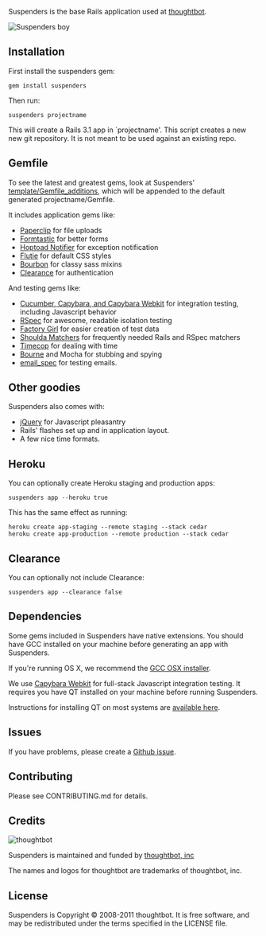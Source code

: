Suspenders is the base Rails application used at [thoughtbot](http://thoughtbot.com/community).

  ![Suspenders boy](http://media.tumblr.com/1TEAMALpseh5xzf0Jt6bcwSMo1_400.png)

Installation
------------

First install the suspenders gem:

    gem install suspenders

Then run:

    suspenders projectname

This will create a Rails 3.1 app in `projectname'. This script creates a new
new git repository. It is not meant to be used against an existing repo.

Gemfile
-------

To see the latest and greatest gems, look at Suspenders'
[template/Gemfile_additions](https://github.com/thoughtbot/suspenders/blob/master/templates/Gemfile_additions),
which will be appended to the default generated projectname/Gemfile.

It includes application gems like:

* [Paperclip](https://github.com/thoughtbot/paperclip) for file uploads
* [Formtastic](https://github.com/justinfrench/formtastic) for better forms
* [Hoptoad Notifier](https://github.com/thoughtbot/hoptoad_notifier) for exception notification
* [Flutie](https://github.com/thoughtbot/flutie) for default CSS styles
* [Bourbon](https://github.com/thoughtbot/bourbon) for classy sass mixins
* [Clearance](https://github.com/thoughtbot/clearance) for authentication

And testing gems like:

* [Cucumber, Capybara, and Capybara Webkit](http://robots.thoughtbot.com/post/4583605733/capybara-webkit) for integration testing, including Javascript behavior
* [RSpec](https://github.com/rspec/rspec) for awesome, readable isolation testing
* [Factory Girl](https://github.com/thoughtbot/factory_girl) for easier creation of test data
* [Shoulda Matchers](http://github.com/thoughtbot/shoulda-matchers) for frequently needed Rails and RSpec matchers
* [Timecop](https://github.com/jtrupiano/timecop) for dealing with time
* [Bourne](https://github.com/thoughtbot/bourne) and Mocha for stubbing and spying
* [email_spec](https://github.com/bmabey/email-spec) for testing emails.

Other goodies
-------------

Suspenders also comes with:

* [jQuery](https://github.com/jquery/jquery) for Javascript pleasantry
* Rails' flashes set up and in application layout.
* A few nice time formats.

Heroku
------

You can optionally create Heroku staging and production apps:

    suspenders app --heroku true

This has the same effect as running:

    heroku create app-staging --remote staging --stack cedar
    heroku create app-production --remote production --stack cedar

Clearance
---------

You can optionally not include Clearance:

    suspenders app --clearance false

Dependencies
------------

Some gems included in Suspenders have native extensions. You should have GCC installed on your
machine before generating an app with Suspenders.

If you're running OS X, we recommend the [GCC OSX installer](https://github.com/kennethreitz/osx-gcc-installer).

We use [Capybara Webkit](https://github.com/thoughtbot/capybara-webkit) for full-stack Javascript integration testing.
It requires you have QT installed on your machine before running Suspenders.

Instructions for installing QT on most systems are [available here](https://github.com/thoughtbot/capybara-webkit/wiki/Installing-QT).

Issues
------

If you have problems, please create a [Github issue](https://github.com/thoughtbot/suspenders/issues).

Contributing
------------

Please see CONTRIBUTING.md for details.

Credits
-------

![thoughtbot](http://thoughtbot.com/images/tm/logo.png)

Suspenders is maintained and funded by [thoughtbot, inc](http://thoughtbot.com/community)

The names and logos for thoughtbot are trademarks of thoughtbot, inc.

License
-------

Suspenders is Copyright © 2008-2011 thoughtbot. It is free software, and may be redistributed under the terms specified in the LICENSE file.
